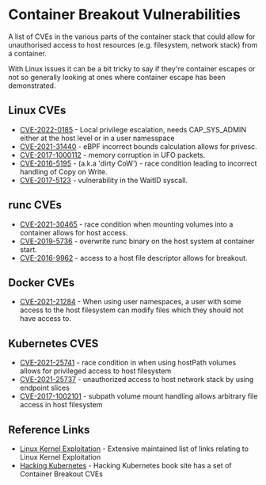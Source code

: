 # Container Breakout Vulnerabilities

A list of CVEs in the various parts of the container stack that could allow for unauthorised access to host resources (e.g. filesystem, network stack) from a container.

With Linux issues it can be a bit tricky to say if they're container escapes or not so generally looking at ones where container escape has been demonstrated.


## Linux CVEs
- [CVE-2022-0185](https://www.willsroot.io/2022/01/cve-2022-0185.html) - Local privilege escalation, needs CAP_SYS_ADMIN either at the host level or in a user namesspace
- [CVE-2021-31440](https://www.zerodayinitiative.com/blog/2021/5/26/cve-2021-31440-an-incorrect-bounds-calculation-in-the-linux-kernel-ebpf-verifier) - eBPF incorrect bounds calculation allows for privesc.
- [CVE-2017-1000112](https://capsule8.com/blog/practical-container-escape-exercise/) - memory corruption in UFO packets.
- [CVE-2016-5195](https://cve.mitre.org/cgi-bin/cvename.cgi?name=cve-2016-5195) - (a.k.a 'dirty CoW') - race condition leading to incorrect handling of Copy on Write.
- [CVE-2017-5123](https://cve.mitre.org/cgi-bin/cvename.cgi?name=CVE-2017-5123) - vulnerability in the WaitID syscall.

## runc CVEs
- [CVE-2021-30465](http://blog.champtar.fr/runc-symlink-CVE-2021-30465/) - race condition when mounting volumes into a container allows for host access.
- [CVE-2019-5736](https://blog.dragonsector.pl/2019/02/cve-2019-5736-escape-from-docker-and.html) - overwrite runc binary on the host system at container start.
- [CVE-2016-9962](https://bugzilla.suse.com/show_bug.cgi?id=1012568#c2) - access to a host file descriptor allows for breakout.

## Docker CVEs
- [CVE-2021-21284](https://github.com/moby/moby/security/advisories/GHSA-7452-xqpj-6rpc) - When using user namespaces, a user with some access to the host filesystem can modify files which they should not have access to.

## Kubernetes CVES
- [CVE-2021-25741](https://groups.google.com/g/kubernetes-security-announce/c/nyfdhK24H7s) - race condition in when using hostPath volumes allows for privileged access to host filesystem
- [CVE-2021-25737](https://groups.google.com/g/kubernetes-security-announce/c/xAiN3924thY) - unauthorized access to host network stack by using endpoint slices
- [CVE-2017-1002101](https://github.com/kubernetes/kubernetes/issues/60813) - subpath volume mount handling allows arbitrary file access in host filesystem


## Reference Links

- [Linux Kernel Exploitation](https://github.com/xairy/linux-kernel-exploitation/blob/master/README.md) - Extensive maintained list of links relating to Linux Kernel Exploitation
- [Hacking Kubernetes](https://hacking-kubernetes.info/) - Hacking Kubernetes book site has a set of Container Breakout CVEs